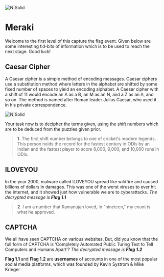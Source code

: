 ![N|Solid](https://i.imgur.com/9i43tOW.jpeg)
# **Meraki**

Welcome to the first level of this capture the flag event. Given below are some interesting tid-bits of information which is to be used to reach the next stage. 
Good luck!

## Caesar Cipher
A Caesar cipher is a simple method of encoding messages. Caesar ciphers use a substitution method where letters in the alphabet are shifted by some fixed number of spaces to yield an encoding alphabet. A Caesar cipher with a shift of 11 would encode an A as a B, an M as an N, and a Z as an A, and so on. The method is named after Roman leader Julius Caesar, who used it in his private correspondence. 

![N|Solid](https://ds055uzetaobb.cloudfront.net/brioche/uploads/7kJpXQqFoJ-800px-caesar3svg.png?width=600)

Your task now is to decipher the terms given, using the shift numbers which are to be deduced from the puzzles given prior.
> **1.** The first shift number belongs to one 
> of cricket's modern legends. This person
> holds the record for the fastest
> century in ODIs by an Indian
> and the fastest player to score
> 8,000, 9,000, and 10,000 runs in ODIs.

## ILOVEYOU
In the year 2000, malware called ILOVEYOU spread like wildfire and caused billions of dollars in damages. This was one of the worst viruses to ever hit the internet, and it showed just how vulnerable we are to cyberattacks.
_The decrypted message is **Flag 1.1**_
> **2.** I am a number that Ramanujan loved,
> In "nineteen," my count is what he approved.


## CAPTCHA
We all have seen CAPTCHA on various websites. But, did you know that the full form of CAPTCHA is
‘Completely Automated Public Turing Test to Tell Computers and Humans Apart’?
_The decrypted message is **Flag 1.2**_

**Flag 1.1** and **Flag 1.2** are **usernames** of accounts in one of the most popular social media platforms, which was founded by Kevin Systrom & Mike Krieger
